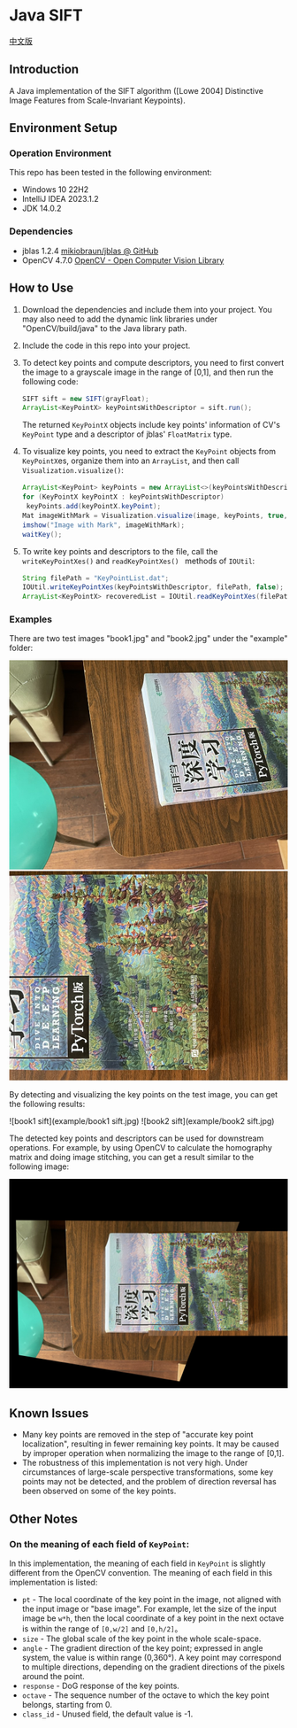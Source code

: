 # Java SIFT

[中文版](README.md)

## Introduction

A Java implementation of the SIFT algorithm ([Lowe 2004] Distinctive Image Features from Scale-Invariant Keypoints).

## Environment Setup

### Operation Environment

This repo has been tested in the following environment:

- Windows 10 22H2
- IntelliJ IDEA 2023.1.2
- JDK 14.0.2

### Dependencies

- jblas 1.2.4 [mikiobraun/jblas @ GitHub](https://jblas.org/)
- OpenCV 4.7.0 [OpenCV - Open Computer Vision Library](https://opencv.org/)

## How to Use

1. Download the dependencies and include them into your project. You may also need to add the dynamic link libraries under "OpenCV/build/java" to the Java library path.

2. Include the code in this repo into your project.

3. To detect key points and compute descriptors, you need to first convert the image to a grayscale image in the range of [0,1], and then run the following code:

   ```java
   SIFT sift = new SIFT(grayFloat);
   ArrayList<KeyPointX> keyPointsWithDescriptor = sift.run();
   ```

   The returned `KeyPointX` objects include key points' information of CV's `KeyPoint` type and a descriptor of jblas' `FloatMatrix` type.

4. To visualize key points, you need to extract the `KeyPoint` objects from `KeyPointX`es, organize them into an `ArrayList`, and then call `Visualization.visualize()`:

   ```java
   ArrayList<KeyPoint> keyPoints = new ArrayList<>(keyPointsWithDescriptor.size());
   for (KeyPointX keyPointX : keyPointsWithDescriptor)
   	keyPoints.add(keyPointX.keyPoint);
   Mat imageWithMark = Visualization.visualize(image, keyPoints, true, true);
   imshow("Image with Mark", imageWithMark);
   waitKey();
   ```

5. To write key points and descriptors to the file, call the `writeKeyPointXes()` and `readKeyPointXes() ` methods of `IOUtil`:

   ```java
   String filePath = "KeyPointList.dat";
   IOUtil.writeKeyPointXes(keyPointsWithDescriptor, filePath, false);
   ArrayList<KeyPointX> recoveredList = IOUtil.readKeyPointXes(filePath);
   ```

### Examples

There are two test images "book1.jpg" and "book2.jpg" under the "example" folder:

![book1](example/book1.jpg) ![book2](example/book2.jpg)

By detecting and visualizing the key points on the test image, you can get the following results:

![book1 sift](example/book1 sift.jpg) ![book2 sift](example/book2 sift.jpg)

The detected key points and descriptors can be used for downstream operations. 
For example, by using OpenCV to calculate the homography matrix and doing image stitching, you can get a result similar to the following image:

![stitch](example/stitch.jpg)

## Known Issues

- Many key points are removed in the step of "accurate key point localization", resulting in fewer remaining key points. It may be caused by improper operation when normalizing the image to the range of [0,1].
- The robustness of this implementation is not very high. Under circumstances of large-scale perspective transformations, some key points may not be detected, and the problem of direction reversal has been observed on some of the key points.

## Other Notes

### On the meaning of each field of `KeyPoint`:

In this implementation, the meaning of each field in `KeyPoint` is slightly different from the OpenCV convention. The meaning of each field in this implementation is listed:

- `pt` - The local coordinate of the key point in the image, not aligned with the input image or "base image". For example, let the size of the input image be `w*h`, then the local coordinate of a key point in the next octave is within the range of `[0,w/2]` and `[0,h/2]`。
- `size` - The global scale of the key point in the whole scale-space.
- `angle` - The gradient direction of the key point; expressed in angle system, the value is within range (0,360°). A key point may correspond to multiple directions, depending on the gradient directions of the pixels around the point.
- `response` - DoG response of the key points.
- `octave` - The sequence number of the octave to which the key point belongs, starting from 0.
- `class_id` - Unused field, the default value is -1.